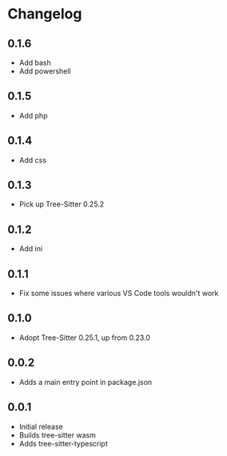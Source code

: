 # Changelog

## 0.1.6

- Add bash
- Add powershell

## 0.1.5

- Add php

## 0.1.4

- Add css

## 0.1.3

- Pick up Tree-Sitter 0.25.2

## 0.1.2

- Add ini

## 0.1.1

- Fix some issues where various VS Code tools wouldn't work

## 0.1.0

- Adopt Tree-Sitter 0.25.1, up from 0.23.0

## 0.0.2

- Adds a main entry point in package.json

## 0.0.1

- Initial release
- Builds tree-sitter wasm
- Adds tree-sitter-typescript